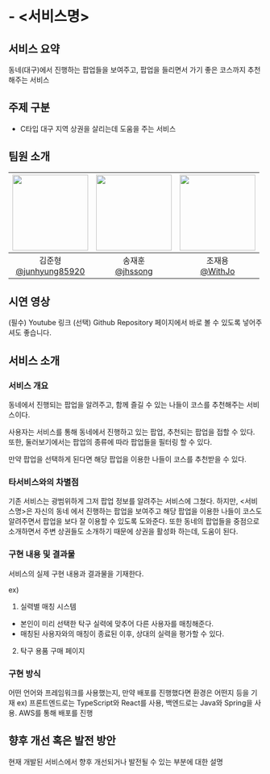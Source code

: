 # <Simple> - <서비스명>

## 서비스 요약

동네(대구)에서 진행하는 팝업들을 보여주고, 팝업을 들리면서 가기 좋은 코스까지 추천해주는 서비스

## 주제 구분

-   C타입 대구 지역 상권을 살리는데 도움을 주는 서비스

## 팀원 소개

| <img src="https://avatars.githubusercontent.com/u/80797496?v=4" width="150" height="150"/> | <img src="https://avatars.githubusercontent.com/u/151692917?v=4" width="150" height="150"/> | <img src="https://avatars.githubusercontent.com/u/66457807?v=4" width="150" height="150"/> |
| :----------------------------------------------------------------------------------------: | :-----------------------------------------------------------------------------------------: | :----------------------------------------------------------------------------------------: |
|               김준형<br/>[@junhyung85920](https://github.com/junhyung85920)                |                      송재훈<br/>[@jhssong](https://github.com/jhssong)                      |                      조재용<br/>[@WithJo](https://github.com/WithJo)                       |

## 시연 영상

(필수) Youtube 링크
(선택) Github Repository 페이지에서 바로 볼 수 있도록 넣어주셔도 좋습니다.

## 서비스 소개

### 서비스 개요

동네에서 진행되는 팝업을 알려주고, 함께 즐길 수 있는 나들이 코스를 추천해주는 서비스이다.

사용자는 서비스를 통해 동네에서 진행하고 있는 팝업, 추천되는 팝업을 접할 수 있다.
또한, 둘러보기에서는 팝업의 종류에 따라 팝업들을 필터링 할 수 있다.

만약 팝업을 선택하게 된다면 해당 팝업을 이용한 나들이 코스를 추천받을 수 있다.

### 타서비스와의 차별점

기존 서비스는 광범위하게 그저 팝업 정보를 알려주는 서비스에 그쳤다. 하지만, <서비스명>은 자신의 동네 에서 진행하는 팝업을 보여주고 해당 팝업을 이용한 나들이 코스도 알려주면서 팝업을 보다 잘 이용할 수 있도록 도와준다. 또한 동네의 팝업들을 중점으로 소개하면서 주변 상권들도 소개하기 때문에 상권을 활성화 하는데, 도움이 된다.

### 구현 내용 및 결과물

서비스의 실제 구현 내용과 결과물을 기재한다.

ex)

1. 실력별 매칭 시스템

-   본인이 미리 선택한 탁구 실력에 맞추어 다른 사용자를 매칭해준다.
-   매칭된 사용자와의 매칭이 종료된 이후, 상대의 실력을 평가할 수 있다.

2. 탁구 용품 구매 페이지

### 구현 방식

어떤 언어와 프레임워크를 사용했는지, 만약 배포를 진행했다면 환경은 어떤지 등을 기재
ex) 프론트엔드로는 TypeScript와 React를 사용, 백엔드로는 Java와 Spring을 사용. AWS를 통해 배포를 진행

## 향후 개선 혹은 발전 방안

현재 개발된 서비스에서 향후 개선되거나 발전될 수 있는 부분에 대한 설명

